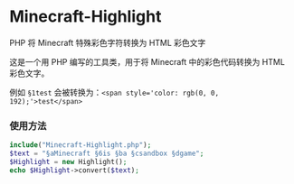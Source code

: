 # Minecraft-Highlight
PHP 将 Minecraft 特殊彩色字符转换为 HTML 彩色文字

这是一个用 PHP 编写的工具类，用于将 Minecraft 中的彩色代码转换为 HTML 彩色文字。

例如 `§1test` 会被转换为：`<span style='color: rgb(0, 0, 192);'>test</span>`

### 使用方法
````php
include("Minecraft-Highlight.php");
$text = "§aMinecraft §6is §ba §csandbox §dgame";
$Highlight = new Highlight();
echo $Highlight->convert($text);
````
